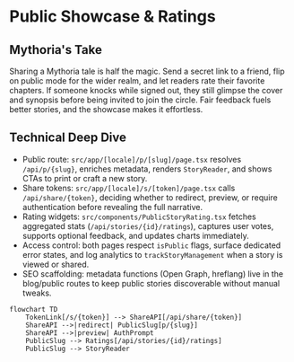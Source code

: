 # Public Showcase & Ratings

## Mythoria's Take

Sharing a Mythoria tale is half the magic. Send a secret link to a friend, flip on public mode for the wider realm, and let readers rate their favorite chapters. If someone knocks while signed out, they still glimpse the cover and synopsis before being invited to join the circle. Fair feedback fuels better stories, and the showcase makes it effortless.

## Technical Deep Dive

- Public route: `src/app/[locale]/p/[slug]/page.tsx` resolves `/api/p/{slug}`, enriches metadata, renders `StoryReader`, and shows CTAs to print or craft a new story.
- Share tokens: `src/app/[locale]/s/[token]/page.tsx` calls `/api/share/{token}`, deciding whether to redirect, preview, or require authentication before revealing the full narrative.
- Rating widgets: `src/components/PublicStoryRating.tsx` fetches aggregated stats (`/api/stories/{id}/ratings`), captures user votes, supports optional feedback, and updates charts immediately.
- Access control: both pages respect `isPublic` flags, surface dedicated error states, and log analytics to `trackStoryManagement` when a story is viewed or shared.
- SEO scaffolding: metadata functions (Open Graph, hreflang) live in the blog/public routes to keep public stories discoverable without manual tweaks.

```mermaid
flowchart TD
    TokenLink[/s/{token}] --> ShareAPI[/api/share/{token}]
    ShareAPI -->|redirect| PublicSlug[p/{slug}]
    ShareAPI -->|preview| AuthPrompt
    PublicSlug --> Ratings[/api/stories/{id}/ratings]
    PublicSlug --> StoryReader
```
